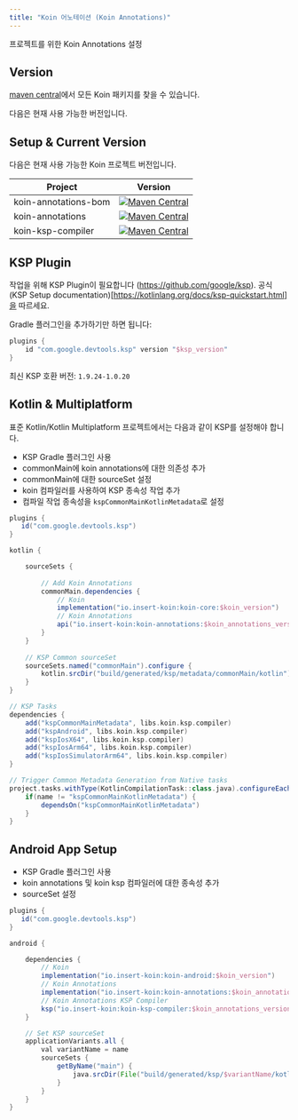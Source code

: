 ```yaml
---
title: "Koin 어노테이션 (Koin Annotations)"
---
```

프로젝트를 위한 Koin Annotations 설정

## Version

[maven central](https://search.maven.org/search?q=io.insert-koin)에서 모든 Koin 패키지를 찾을 수 있습니다.

다음은 현재 사용 가능한 버전입니다.

## Setup & Current Version

다음은 현재 사용 가능한 Koin 프로젝트 버전입니다.

| Project   |      Version      |
|----------|:-------------:|
| koin-annotations-bom |  [![Maven Central](https://img.shields.io/maven-central/v/io.insert-koin/koin-annotations-bom)](https://mvnrepository.com/artifact/io.insert-koin/koin-annotations-bom) |
| koin-annotations |  [![Maven Central](https://img.shields.io/maven-central/v/io.insert-koin/koin-annotations)](https://mvnrepository.com/artifact/io.insert-koin/koin-annotations) |
| koin-ksp-compiler |  [![Maven Central](https://img.shields.io/maven-central/v/io.insert-koin/koin-ksp-compiler)](https://mvnrepository.com/artifact/io.insert-koin/koin-ksp-compiler) |

## KSP Plugin

작업을 위해 KSP Plugin이 필요합니다 (https://github.com/google/ksp). 공식 (KSP Setup documentation)[https://kotlinlang.org/docs/ksp-quickstart.html]을 따르세요.

Gradle 플러그인을 추가하기만 하면 됩니다:
```groovy
plugins {
    id "com.google.devtools.ksp" version "$ksp_version"
}
```

최신 KSP 호환 버전: `1.9.24-1.0.20`

## Kotlin & Multiplatform

표준 Kotlin/Kotlin Multiplatform 프로젝트에서는 다음과 같이 KSP를 설정해야 합니다.

- KSP Gradle 플러그인 사용
- commonMain에 koin annotations에 대한 의존성 추가
- commonMain에 대한 sourceSet 설정
- koin 컴파일러를 사용하여 KSP 종속성 작업 추가
- 컴파일 작업 종속성을 `kspCommonMainKotlinMetadata`로 설정

```groovy
plugins {
   id("com.google.devtools.ksp")
}

kotlin {

    sourceSets {
        
        // Add Koin Annotations
        commonMain.dependencies {
            // Koin
            implementation("io.insert-koin:koin-core:$koin_version")
            // Koin Annotations
            api("io.insert-koin:koin-annotations:$koin_annotations_version")
        }
    }
    
    // KSP Common sourceSet
    sourceSets.named("commonMain").configure {
        kotlin.srcDir("build/generated/ksp/metadata/commonMain/kotlin")
    }       
}

// KSP Tasks
dependencies {
    add("kspCommonMainMetadata", libs.koin.ksp.compiler)
    add("kspAndroid", libs.koin.ksp.compiler)
    add("kspIosX64", libs.koin.ksp.compiler)
    add("kspIosArm64", libs.koin.ksp.compiler)
    add("kspIosSimulatorArm64", libs.koin.ksp.compiler)
}

// Trigger Common Metadata Generation from Native tasks
project.tasks.withType(KotlinCompilationTask::class.java).configureEach {
    if(name != "kspCommonMainKotlinMetadata") {
        dependsOn("kspCommonMainKotlinMetadata")
    }
}

```

## Android App Setup

- KSP Gradle 플러그인 사용
- koin annotations 및 koin ksp 컴파일러에 대한 종속성 추가
- sourceSet 설정

```groovy
plugins {
   id("com.google.devtools.ksp")
}

android {

    dependencies {
        // Koin
        implementation("io.insert-koin:koin-android:$koin_version")
        // Koin Annotations
        implementation("io.insert-koin:koin-annotations:$koin_annotations_version")
        // Koin Annotations KSP Compiler
        ksp("io.insert-koin:koin-ksp-compiler:$koin_annotations_version")
    }

    // Set KSP sourceSet
    applicationVariants.all {
        val variantName = name
        sourceSets {
            getByName("main") {
                java.srcDir(File("build/generated/ksp/$variantName/kotlin"))
            }
        }
    }
}

```